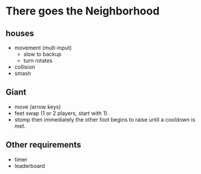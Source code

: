 # There goes the Neighborhood

## houses
* movement (mult-input)
  - slow to backup
  - turn rotates
* collision
* smash

## Giant
* move (arrow keys)
* feet swap (1 or 2 players, start with 1).
* stomp then immediately the other foot begins to raise until a cooldown is met.

## Other requirements
* timer
* leaderboard
